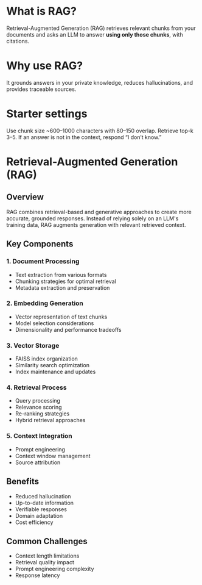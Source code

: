 # What is RAG?

Retrieval-Augmented Generation (RAG) retrieves relevant chunks from your documents and asks an LLM to answer **using only those chunks**, with citations.

# Why use RAG?

It grounds answers in your private knowledge, reduces hallucinations, and provides traceable sources.

# Starter settings

Use chunk size ~600–1000 characters with 80–150 overlap. Retrieve top-k 3–5. If an answer is not in the context, respond “I don’t know.”

# Retrieval-Augmented Generation (RAG)

## Overview

RAG combines retrieval-based and generative approaches to create more accurate, grounded responses. Instead of relying solely on an LLM's training data, RAG augments generation with relevant retrieved context.

## Key Components

### 1. Document Processing

- Text extraction from various formats
- Chunking strategies for optimal retrieval
- Metadata extraction and preservation

### 2. Embedding Generation

- Vector representation of text chunks
- Model selection considerations
- Dimensionality and performance tradeoffs

### 3. Vector Storage

- FAISS index organization
- Similarity search optimization
- Index maintenance and updates

### 4. Retrieval Process

- Query processing
- Relevance scoring
- Re-ranking strategies
- Hybrid retrieval approaches

### 5. Context Integration

- Prompt engineering
- Context window management
- Source attribution

## Benefits

- Reduced hallucination
- Up-to-date information
- Verifiable responses
- Domain adaptation
- Cost efficiency

## Common Challenges

- Context length limitations
- Retrieval quality impact
- Prompt engineering complexity
- Response latency
